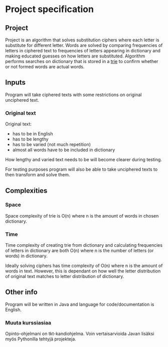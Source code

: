 # Project specification

## Project
Project is an algorithm that solves substitution ciphers where each letter is substitute for different letter. Words are solved by comparing frequencies of letters in ciphered text to frequencies of letters appearing in dictionary and making educated guesses on how letters are substituted. Algorithm performs searches on dictionary that is stored in a [trie](https://en.wikipedia.org/wiki/Trie) to confirm whether or not formed words are actual words.

## Inputs
Program will take ciphered texts with some restrictions on original unciphered text. 
### Original text
Original text:
- has to be in English
- has to be lengthy
- has to be varied (not much repetition)
- almost all words have to be included in dictionary

How lengthy and varied text needs to be will become clearer during testing.

For testing purposes program will also be able to take unciphered texts to then transform and solve them.
## Complexities
### Space
Space complexity of trie is O(n) where n is the amount of words in chosen dictionary.
### Time
Time complexity of creating trie from dictionary and calculating frequencies of letters in dictionary are both O(n) where n is the number of letters (or words) in dictionary.

Ideally solving ciphers has time complexity of O(n) where n is the amount of words in text. However, this is dependant on how well the letter distribution of original text matches to letter distribution of dictionary.

## Other info
Program will be written in Java and language for code/documentation is English.

### Muuta kurssiasiaa
Opinto-ohjelmani on tkt-kandiohjelma. Voin vertaisarvioida Javan lisäksi myös Pythonilla tehtyjä projekteja.
